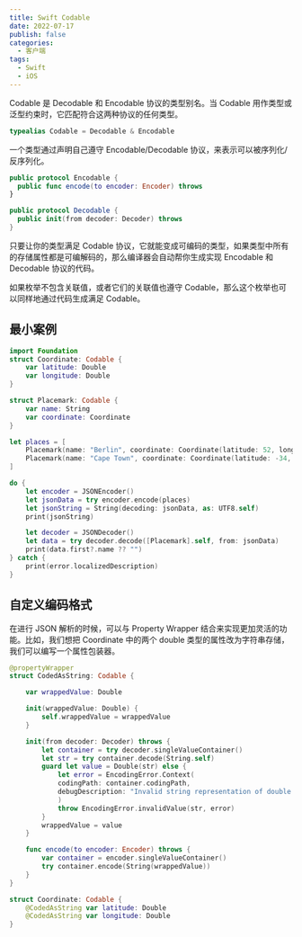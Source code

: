 ```yaml
---
title: Swift Codable
date: 2022-07-17
publish: false
categories:
  - 客户端
tags:
  - Swift
  - iOS
---
```


Codable 是 Decodable 和 Encodable 协议的类型别名。当 Codable 用作类型或泛型约束时，它匹配符合这两种协议的任何类型。

```swift
typealias Codable = Decodable & Encodable
```

一个类型通过声明自己遵守 Encodable/Decodable 协议，来表示可以被序列化/反序列化。

```swift
public protocol Encodable {
  public func encode(to encoder: Encoder) throws
}

public protocol Decodable {
  public init(from decoder: Decoder) throws
}
```

只要让你的类型满足 Codable 协议，它就能变成可编码的类型，如果类型中所有的存储属性都是可编解码的，那么编译器会自动帮你生成实现 Encodable 和 Decodable 协议的代码。

如果枚举不包含关联值，或者它们的关联值也遵守 Codable，那么这个枚举也可以同样地通过代码生成满足 Codable。

## 最小案例

```swift
import Foundation
struct Coordinate: Codable {
    var latitude: Double
    var longitude: Double
}

struct Placemark: Codable {
    var name: String
    var coordinate: Coordinate
}

let places = [
    Placemark(name: "Berlin", coordinate: Coordinate(latitude: 52, longitude: 13)),
    Placemark(name: "Cape Town", coordinate: Coordinate(latitude: -34, longitude: 18))
]

do {
    let encoder = JSONEncoder()
    let jsonData = try encoder.encode(places)
    let jsonString = String(decoding: jsonData, as: UTF8.self)
    print(jsonString)

    let decoder = JSONDecoder()
    let data = try decoder.decode([Placemark].self, from: jsonData)
    print(data.first?.name ?? "")
} catch {
    print(error.localizedDescription)
}
```

## 自定义编码格式

在进行 JSON 解析的时候，可以与 Property Wrapper 结合来实现更加灵活的功能。比如，我们想把 Coordinate 中的两个 double 类型的属性改为字符串存储，我们可以编写一个属性包装器。

```swift
@propertyWrapper
struct CodedAsString: Codable {

    var wrappedValue: Double

    init(wrappedValue: Double) {
        self.wrappedValue = wrappedValue
    }

    init(from decoder: Decoder) throws {
        let container = try decoder.singleValueContainer()
        let str = try container.decode(String.self)
        guard let value = Double(str) else {
            let error = EncodingError.Context(
            codingPath: container.codingPath,
            debugDescription: "Invalid string representation of double value"
            )
            throw EncodingError.invalidValue(str, error)
        }
        wrappedValue = value
    }

    func encode(to encoder: Encoder) throws {
        var container = encoder.singleValueContainer()
        try container.encode(String(wrappedValue))
    }
}

struct Coordinate: Codable {
    @CodedAsString var latitude: Double
    @CodedAsString var longitude: Double
}
```
